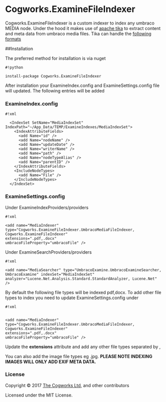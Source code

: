# Cogworks.ExamineFileIndexer

Cogworks.ExamineFileIndexer is a custom indexer to index any umbraco MEDIA node. 
Under the hood it makes use of [apache tika](http://tika.apache.org/) to extract content and meta data from umbraco media files. 
Tika can handle the [following formats](http://tika.apache.org/1.2/formats.html)

##Installation

The preferred method for installation is via nuget 


```
#!python

install-package Cogworks.ExamineFileIndexer
```


After installation your ExamineIndex.config and ExamineSettings.config file will updated.  The following entries will be added

### ExamineIndex.config ###


```
#!xml

  <IndexSet SetName="MediaIndexSet" IndexPath="~/App_Data/TEMP/ExamineIndexes/MediaIndexSet">
    <IndexAttributeFields>
      <add Name="id" />
      <add Name="nodeName" />
      <add Name="updateDate" />
      <add Name="writerName" />
      <add Name="path" />
      <add Name="nodeTypeAlias" />
      <add Name="parentID" />
    </IndexAttributeFields>
    <IncludeNodeTypes>
      <add Name="File" />
    </IncludeNodeTypes>
  </IndexSet>

```
  
### ExamineSettings.config ###
Under ExamineIndexProviders/providers
 

```
#!xml

<add name="MediaIndexer" type="Cogworks.ExamineFileIndexer.UmbracoMediaFileIndexer, Cogworks.ExamineFileIndexer" 
extensions=".pdf,.docx" 
umbracoFileProperty="umbracoFile" />

```

Under ExamineSearchProviders/providers


```
#!xml

<add name="MediaSearcher" type="UmbracoExamine.UmbracoExamineSearcher, UmbracoExamine" indexSet="MediaIndexSet" 
analyzer="Lucene.Net.Analysis.Standard.StandardAnalyzer, Lucene.Net" />
```

By default the following file types will be indexed pdf,docx.  To add other file types to index you need to update ExamineSettings.config under


```
#!xml


<add name="MediaIndexer" type="Cogworks.ExamineFileIndexer.UmbracoMediaFileIndexer, Cogworks.ExamineFileIndexer" 
extensions=".pdf,.docx" 
umbracoFileProperty="umbracoFile" />
```


Update the **extensions** attribute and add any other file types separated by ,

You can also add the image file types eg .jpg. **PLEASE NOTE INDEXING IMAGES WILL ONLY ADD EXIF META DATA.**
 
### License ###

Copyright &copy; 2017 [The Cogworks Ltd](http://www.thecogworks.com/), and other contributors

Licensed under the MIT License.